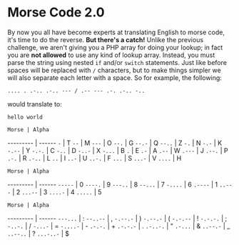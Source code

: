 # Morse Code 2.0

By now you all have become experts at translating English to morse code, it's time to do the reverse. **But there's a catch!** Unlike the previous challenge, we aren't giving you a PHP array for doing your lookup; in fact you are **not allowed** to use any kind of lookup array. Instead, you must parse the string using nested `if` and/or `switch` statements. Just like before spaces will be replaced with `/` characters, but to make things simpler we will also separate each letter with a space. So for example, the following:

```
.... . .-.. .-.. --- / .-- --- .-. .-.. -..
```

would translate to:

```
hello world
```

    Morse | Alpha
--------- | ------
 `-`      | T
 `--`     | M
 `---`    | O
 `--.`    | G
 `--.-`   | Q
 `--..`   | Z
 `-.`     | N
 `-.-`    | K
 `-.--`   | Y
 `-.-.`   | C
 `-..`    | D
 `-..-`   | X
 `-...`   | B
 `.`      | E
 `.-`     | A
 `.--`    | W
 `.---`   | J
 `.--.`   | P
 `.-.`    | R
 `.-..`   | L
 `..`     | I
 `..-`    | U
 `..-.`   | F
 `...`    | S
 `...-`   | V
 `....`   | H

    Morse | Alpha
--------- | ------
 `-----`  | 0
 `----.`  | 9
 `---..`  | 8
 `--...`  | 7
 `-....`  | 6
 `.----`  | 1
 `..---`  | 2
 `...--`  | 3
 `....-`  | 4
 `.....`  | 5

    Morse | Alpha
--------- | ------
 `---...` | :
 `--..--` | ,
 `-.--.-` | )
 `-.--.-` | (
 `-.-.--` | !
 `-.-.-.` | ;
 `-..-.`  | /
 `-...-`  | =
 `-....-` | -
 `.-.-.`  | +
 `.-.-.-` | .
 `.-..-.` | "
 `.-...`  | &
 `..--.-` | _
 `..--..` | ?
 `...-..-` | $

